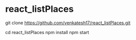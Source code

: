 # react_listPlaces


git clone https://github.com/venkatesh17/react_listPlaces.git

cd react_listPlaces
npm install
npm start

